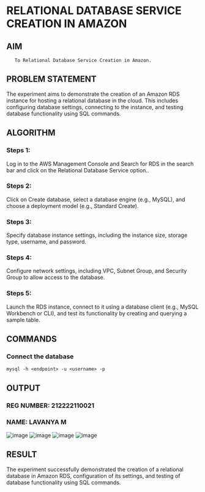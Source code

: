  # RELATIONAL DATABASE SERVICE CREATION IN AMAZON
  ## AIM
       To Relational Database Service Creation in Amazon.
## PROBLEM STATEMENT
    
The experiment aims to demonstrate the creation of an Amazon RDS instance for hosting a relational database in the cloud. This includes configuring database settings, connecting to the instance, and testing database functionality using SQL commands.


## ALGORITHM
 ### Steps 1:
 Log in to the AWS Management Console and Search for RDS in the search bar and click on the Relational Database Service option..
 ### Steps 2:
 Click on Create database, select a database engine (e.g., MySQL), and choose a deployment model (e.g., Standard Create).
 ### Steps 3:
 Specify database instance settings, including the instance size, storage type, username, and password.
 ### Steps 4:
 Configure network settings, including VPC, Subnet Group, and Security Group to allow access to the database.
 ### Steps 5:
 Launch the RDS instance, connect to it using a database client (e.g., MySQL Workbench or CLI), and test its functionality by creating and querying a sample table.
## COMMANDS
### Connect the database
```
mysql -h <endpoint> -u <username> -p
```

## OUTPUT
### REG NUMBER: 212222110021
### NAME: LAVANYA M
![image](https://github.com/user-attachments/assets/c79820be-a647-4a88-8a8c-816e97b96690)
![image](https://github.com/user-attachments/assets/0bd978f3-0053-4be4-8988-94caea65cdd5)
![image](https://github.com/user-attachments/assets/4c1be862-b5b7-405d-9fa4-c0e41ab76092)
![image](https://github.com/user-attachments/assets/291bd9bb-57fa-4f14-bf3f-0fc5133ef92d)

## RESULT
The experiment successfully demonstrated the creation of a relational database in Amazon RDS, configuration of its settings, and testing of database functionality using SQL commands.

